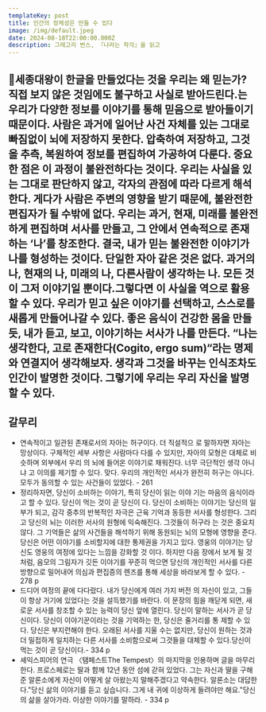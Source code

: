 ```yaml
---
templateKey: post
title: 인간의 정체성은 만들 수 있다
image: /img/default.jpeg
date: 2024-08-18T22:00:00.000Z
description: 그레고리 번스, 『나라는 착각』을 읽고
---
```

세종대왕이 한글을 만들었다는 것을 우리는 왜 믿는가? 직접 보지 않은 것임에도 불구하고 사실로 받아드린다.는 우리가 다양한 정보를 이야기를 통해 믿음으로 받아들이기 때문이다.
사람은 과거에 일어난 사건 자체를 있는 그대로 빠짐없이 뇌에 저장하지 못한다. 압축하여 저장하고, 그것을 추측, 복원하여 정보를 편집하여 가공하여 다룬다. 중요한 점은 이 과정이 불완전하다는 것이다. 우리는 사실을 있는 그대로 판단하지 않고, 각자의 관점에 따라 다르게 해석한다. 게다가 사람은 주변의 영향을 받기 때문에, 불완전한 편집자가 될 수밖에 없다. 우리는 과거, 현재, 미래를 불완전하게 편집하며 서사를 만들고, 그 안에서 연속적으로 존재하는 ‘나’를 창조한다.
결국, 내가 믿는 불완전한 이야기가 나를 형성하는 것이다. 단일한 자아 같은 것은 없다. 과거의 나, 현재의 나, 미래의 나, 다른사람이 생각하는 나. 모든 것이 그저 이야기일 뿐이다.그렇다면 이 사실을 역으로 활용할 수 있다. 우리가 믿고 싶은 이야기를 선택하고, 스스로를 새롭게 만들어나갈 수 있다. 좋은 음식이 건강한 몸을 만들듯, 내가 듣고, 보고, 이야기하는 서사가 나를 만든다.
“나는 생각한다, 고로 존재한다(Cogito, ergo sum)“라는 명제와 연결지어 생각해보자. 생각과 그것을 바꾸는 인식조차도 인간이 발명한 것이다. 그렇기에 우리는 우리 자신을 발명할 수 있다.
---
## 갈무리
- 연속적이고 일관된 존재로서의 자아는 허구이다. 더 직설적으 로 말하자면 자아는 망상이다. 구체적인 세부 사항은 사람마다 다를 수 있지만, 자아의 모형은 대체로 비슷하며 외부에서 우리 의 뇌에 들어온 이야기로 채워진다. 너무 극단적인 생각 아니냐 고 이의를 제기할 수 있다. 맞다. 우리의 개인적인 서사가 완전히 허구는 아니다. 모두가 동의할 수 있는 사건들이 있었다. - 261
- 정리하자면, 당신이 소비하는 이야기, 특히 당신이 읽는 이야 기는 마음의 음식이라고 할 수 있다. 당신이 먹는 것이 곧 당신이 다. 당신이 소비하는 이야기는 당신의 일부가 되고, 감각 중추의 반복적인 자극은 근육 기억과 동등한 서사를 형성한다. 그리고 당신의 뇌는 이러한 서사의 원형에 익숙해진다. 그것들이 허구라 는 것은 중요치 않다. 그 기억들은 삶의 사건들을 해석하기 위해 동원되는 뇌의 모형에 영향을 준다.당신은 어떤 이야기를 소비할지에 대한 통제권을 가지고 있다. 영웅의 이야기는 당신도 영웅의 여정에 있다는 느낌을 강화할 것 이다. 하지만 다음 장에서 보게 될 것처럼, 음모의 그림자가 깃든 이야기를 꾸준히 먹으면 당신의 개인적인 서사를 다른 방향으로 밀어내어 의심과 편집증의 렌즈를 통해 세상을 바라보게 할 수 있다. - 278 p
- 드디어 여정의 끝에 다다랐다. 내가 당신에게 여러 가지 버전 의 자신이 있고, 그들이 항상 거기에 있었다는 것을 설득했기를 바란다. 이 문장의 힘을 깨닫게 되면, 새로운 서사를 창조할 수 있는 능력이 당신 앞에 열린다. 당신이 말하는 서사가 곧 당신이다. 당신이 이야기꾼이라는 것을 기억하는 한, 당신은 줄거리를 통 제할 수 있다. 당신은 부지런해야 한다. 오래된 서사를 지울 수는 없지만, 당신이 원하는 것과 더 밀접하게 일치하는 다른 서사를 소비함으로써 그것들을 대체할 수 있다.당신이 먹는 것이 곧 당신이다.- 334 p
- 셰익스피어의 연극 〈탬페스트The Tempest〉의 마지막을 인용하며 글을 마무리한다. 프로스페로는 딸과 함께 12년 동안 섬에 갇혀 있었다. 그는 자신과 딸을 구해준 알론소에게 자신이 어떻게 살 아왔는지 말해주겠다고 약속한다. 알론소는 대답한다."당신 삶의 이야기를 듣고 싶습니다. 그게 내 귀에 이상하게 들려야만 해요."당신의 삶을 살아가라. 이상한 이야기를 말하라. - 334 p
